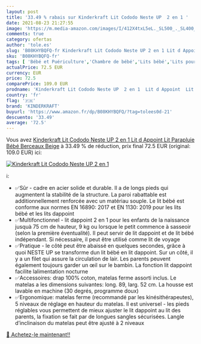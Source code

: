 ```yaml
---
layout: post
title: '33.49 % rabais sur Kinderkraft Lit Cododo Neste UP  2 en 1 '
date: 2021-08-23 21:27:55
image: 'https://m.media-amazon.com/images/I/412X4txL5eL._SL500_._SL400_.jpg'
comments: true
category: ofertas
author: 'tole.es'
slug: 'B08KHYBQFQ-fr Kinderkraft Lit Cododo Neste UP 2 en 1 Lit d Appoint Lit...'
sku: 'B08KHYBQFQ-fr'
tags: [ 'Bébé et Puériculture','Chambre de bébé','Lits bébé','Lits pour nourrissons et enfants en bas âge','Mobilier','kinderkraft', ]
actualPrice: 72.5 EUR
currency: EUR
price: 72.5
comparePrice: 109.0 EUR
prodname: 'Kinderkraft Lit Cododo Neste UP  2 en 1  Lit d Appoint  Lit Parapluie Bébé  Berceaux  Beige'
country: 'fr'
flag: '🇫🇷'
brand: 'KINDERKRAFT'
buyurl: 'https://www.amazon.fr/dp/B08KHYBQFQ/?tag=tolees0d-21'
descuento: '33.49'
average: '72.5'
---
```


Vous avez [Kinderkraft Lit Cododo Neste UP  2 en 1  Lit d Appoint  Lit Parapluie Bébé  Berceaux  Beige](https://www.amazon.fr/dp/B08KHYBQFQ/?tag=tolees0d-21)  à  33.49 % de réduction, prix final  72.5 EUR (original: 109.0 EUR) ici:

[![Kinderkraft Lit Cododo Neste UP  2 en 1 ](https://m.media-amazon.com/images/I/412X4txL5eL._SL500_._SL400_.jpg)](https://www.amazon.fr/dp/B08KHYBQFQ/?tag=tolees0d-21)

ℹ️:

- ✅Sûr - cadre en acier solide et durable. Il a de longs pieds qui augmentent la stabilité de la structure. La paroi rabattable est additionnellement renforcée avec un matériau souple. Le lit bébé est conforme aux normes EN 16890: 2017 et EN 1130: 2019 pour les lits bébé et les lits dappoint
- ✅Multifonctionnel - lit dappoint 2 en 1 pour les enfants de la naissance jusquà 75 cm de hauteur, 9 kg ou lorsque le petit commence à sasseoir (selon la première éventualité). Il peut servir de lit dappoint et de lit bébé indépendant. Si nécessaire, il peut être utilisé comme lit de voyage
- ✅Pratique - le côté peut être abaissé en quelques secondes, grâce à quoi NESTE UP se transforme dun lit bébé en lit dappoint. Sur un côté, il y a un filet qui assure la circulation de lair. Les parents peuvent également toujours garder un œil sur le bambin. La fonction lit dappoint facilite lalimentation nocturne
- ✅Accessoires: drap 100% coton, matelas ferme assorti inclus. Le matelas a les dimensions suivantes: long. 89, larg. 52 cm. La housse est lavable en machine (30 degrés, programme doux)
- ✅Ergonomique: matelas ferme (recommandé par les kinésithérapeutes), 5 niveaux de réglage en hauteur du matelas. Il est universel - les pieds réglables vous permettent de mieux ajuster le lit dappoint au lit des parents, la fixation se fait par de longues sangles sécurisées. Langle d’inclinaison du matelas peut être ajusté à 2 niveaux

[🛒 Achetez-le maintenant!!](https://www.amazon.fr/dp/B08KHYBQFQ/?tag=tolees0d-21)
